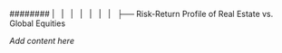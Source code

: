 ######## |   |   |   |   |   |   |   ├── Risk-Return Profile of Real Estate vs. Global Equities

*Add content here*